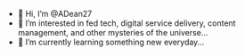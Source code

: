 - 👋 Hi, I’m @ADean27
- 👀 I’m interested in fed tech, digital service delivery, content management, and other mysteries of the universe...
- 🌱 I’m currently learning something new everyday...

<!---
ADean27/ADean27 is a ✨ special ✨ repository because its `README.md` (this file) appears on your GitHub profile.
You can click the Preview link to take a look at your changes.
--->

